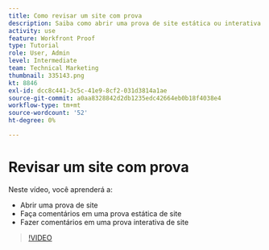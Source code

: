 ```yaml
---
title: Como revisar um site com prova
description: Saiba como abrir uma prova de site estática ou interativa em [!DNL  Workfront] e fazer comentários.
activity: use
feature: Workfront Proof
type: Tutorial
role: User, Admin
level: Intermediate
team: Technical Marketing
thumbnail: 335143.png
kt: 8846
exl-id: dcc8c441-3c5c-41e9-8cf2-031d3814a1ae
source-git-commit: a0aa8328842d2db1235edc42664eb0b18f4038e4
workflow-type: tm+mt
source-wordcount: '52'
ht-degree: 0%

---
```


# Revisar um site com prova

Neste vídeo, você aprenderá a:

* Abrir uma prova de site
* Faça comentários em uma prova estática de site
* Fazer comentários em uma prova interativa de site

>[!VIDEO](https://video.tv.adobe.com/v/335143/?quality=12)

<!--
## Learn more
* Review an interactive proof
* Review a static proof
-->
